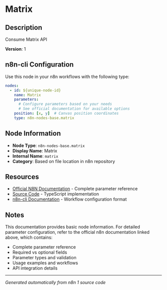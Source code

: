 # Matrix

## Description

Consume Matrix API

**Version**: 1

## n8n-cli Configuration

Use this node in your n8n workflows with the following type:

```yaml
nodes:
  - id: ${unique-node-id}
    name: Matrix
    parameters:
      # Configure parameters based on your needs
      # See official documentation for available options
    position: [x, y]  # Canvas position coordinates
    type: n8n-nodes-base.matrix
```

## Node Information

- **Node Type**: `n8n-nodes-base.matrix`
- **Display Name**: Matrix
- **Internal Name**: `matrix`
- **Category**: Based on file location in n8n repository

## Resources

- [Official N8N Documentation](https://docs.n8n.io/integrations/builtin/app-nodes/n8n-nodes-base.matrix/) - Complete parameter reference
- [Source Code](https://github.com/n8n-io/n8n/blob/master/packages/nodes-base/nodes/Matrix/Matrix.node.ts) - TypeScript implementation
- [n8n-cli Documentation](https://github.com/edenreich/n8n-cli) - Workflow configuration format

## Notes

This documentation provides basic node information. For detailed parameter configuration, 
refer to the official n8n documentation linked above, which contains:

- Complete parameter reference
- Required vs optional fields
- Parameter types and validation
- Usage examples and workflows
- API integration details

---
*Generated automatically from n8n 1 source code*
